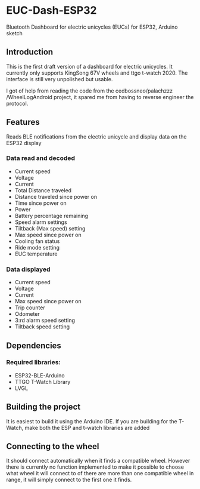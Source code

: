 # EUC-Dash-ESP32
Bluetooth Dashboard for electric unicycles (EUCs) for ESP32, Arduino sketch

## Introduction
This is the first draft version of a dashboard for electric unicycles. It currently only supports KingSong 67V wheels and ttgo t-watch 2020. The interface is still very unpolished but usable.

I got of help from reading the code from the cedbossneo/palachzzz /WheelLogAndroid project, it spared me from having to reverse engineer the protocol.


## Features
Reads BLE notifications from the electric unicycle and display data on the ESP32 display
### Data read and decoded
- Current speed
- Voltage
- Current
- Total Distance traveled
- Distance traveled since power on
- Time since power on
- Power
- Battery percentage remaining
- Speed alarm settings
- Tiltback (Max speed) setting
- Max speed since power on
- Cooling fan status
- Ride mode setting
- EUC temperature
### Data displayed 
- Current speed
- Voltage
- Current
- Max speed since power on
- Trip counter
- Odometer
- 3:rd alarm speed setting
- Tiltback speed setting
## Dependencies
### Required libraries:
- ESP32-BLE-Arduino
- TTGO T-Watch Library
- LVGL
## Building the project
It is easiest to build it using the Arduino IDE. If you are building for the T-Watch, make both the ESP and t-watch libraries are added
## Connecting to the wheel
It should connect automatically when it finds a compatible wheel. However there is currently no function implemented to make it possible to choose what wheel it will connect to of there are more than one compatible wheel in range, it will simply connect to the first one it finds. 
